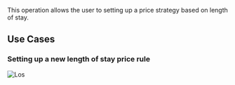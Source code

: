 This operation allows the user to setting up a price strategy based on length of stay.

## Use Cases
### Setting up a new length of stay price rule
![Los](docs/images/los-pricing-strategy.drawio)
